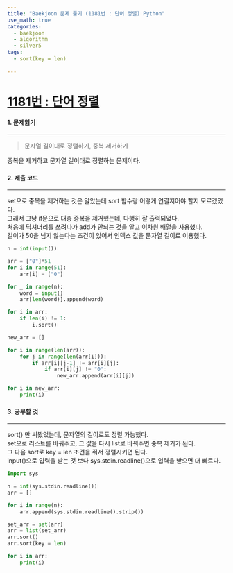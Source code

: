 ```yaml
---
title: "Baekjoon 문제 풀기 (1181번 : 단어 정렬) Python"
use_math: true
categories:
  - baekjoon
  - algorithm
  - silver5
tags:
  - sort(key = len)
  
---
```



# [1181번 : 단어 정렬](https://www.acmicpc.net/problem/1181)



#### 1. 문제읽기
---

> 문자열 길이대로 정렬하기, 중복 제거하기  

중복을 제거하고 문자열 길이대로 정렬하는 문제이다.  

#### 2. 제출 코드 
---

set으로 중복을 제거하는 것은 알았는데 sort 함수랑 어떻게 연결지어야 할지 모르겠었다.  
그래서 그냥 if문으로 대충 중복을 제거했는데, 다행히 잘 출력되었다.  
처음에 딕셔너리를 쓰려다가 add가 안되는 것을 알고 이차원 배열을 사용했다.  
길이가 50을 넘지 않는다는 조건이 있어서 인덱스 값을 문자열 길이로 이용했다.  



```python
n = int(input())

arr = ["0"]*51
for i in range(51):
    arr[i] = ["0"]

for _ in range(n):
    word = input()
    arr[len(word)].append(word)

for i in arr:
    if len(i) != 1:
        i.sort()

new_arr = []

for i in range(len(arr)):
    for j in range(len(arr[i])):
        if arr[i][j-1] != arr[i][j]:
            if arr[i][j] != "0":
                new_arr.append(arr[i][j])

for i in new_arr:
    print(i)
```




#### 3. 공부할 것
---

sort() 만 써봤었는데, 문자열의 길이로도 정렬 가능했다.  
set으로 리스트를 바꿔주고, 그 값을 다시 list로 바꿔주면 중복 제거가 된다.  
그 다음 sort로 key = len 조건을 줘서 정렬시키면 된다.  
input()으로 입력을 받는 것 보다 sys.stdin.readline()으로 입력을 받으면 더 빠르다.  

```python
import sys

n = int(sys.stdin.readline())
arr = []

for i in range(n):
	arr.append(sys.stdin.readline().strip())

set_arr = set(arr)
arr = list(set_arr)
arr.sort()
arr.sort(key = len)

for i in arr:
	print(i)
```

